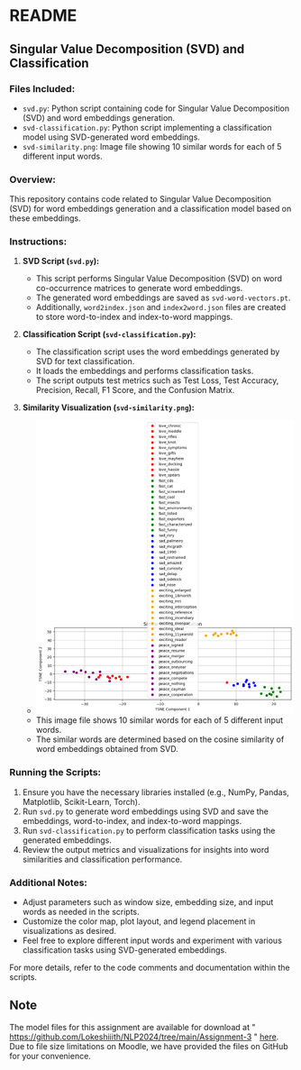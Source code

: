 # README

## Singular Value Decomposition (SVD) and Classification

### Files Included:

- `svd.py`: Python script containing code for Singular Value Decomposition (SVD) and word embeddings generation.
- `svd-classification.py`: Python script implementing a classification model using SVD-generated word embeddings.
- `svd-similarity.png`: Image file showing 10 similar words for each of 5 different input words.

### Overview:

This repository contains code related to Singular Value Decomposition (SVD) for word embeddings generation and a classification model based on these embeddings.

### Instructions:

1. **SVD Script (`svd.py`):**

   - This script performs Singular Value Decomposition (SVD) on word co-occurrence matrices to generate word embeddings.
   - The generated word embeddings are saved as `svd-word-vectors.pt`.
   - Additionally, `word2index.json` and `index2word.json` files are created to store word-to-index and index-to-word mappings.

2. **Classification Script (`svd-classification.py`):**

   - The classification script uses the word embeddings generated by SVD for text classification.
   - It loads the embeddings and performs classification tasks.
   - The script outputs test metrics such as Test Loss, Test Accuracy, Precision, Recall, F1 Score, and the Confusion Matrix.

3. **Similarity Visualization (`svd-similarity.png`):**

   - ![Similar Words](svd.png)
   - This image file shows 10 similar words for each of 5 different input words.
   - The similar words are determined based on the cosine similarity of word embeddings obtained from SVD.

### Running the Scripts:

1. Ensure you have the necessary libraries installed (e.g., NumPy, Pandas, Matplotlib, Scikit-Learn, Torch).
2. Run `svd.py` to generate word embeddings using SVD and save the embeddings, word-to-index, and index-to-word mappings.
3. Run `svd-classification.py` to perform classification tasks using the generated embeddings.
4. Review the output metrics and visualizations for insights into word similarities and classification performance.

### Additional Notes:

- Adjust parameters such as window size, embedding size, and input words as needed in the scripts.
- Customize the color map, plot layout, and legend placement in visualizations as desired.
- Feel free to explore different input words and experiment with various classification tasks using SVD-generated embeddings.

For more details, refer to the code comments and documentation within the scripts.

## Note

The model files for this assignment are available for download at " https://github.com/Lokeshiiith/NLP2024/tree/main/Assignment-3 " [here](lhttps://github.com/Lokeshiiith/NLP2024/tree/main/Assignment-3). Due to file size limitations on Moodle, we have provided the files on GitHub for your convenience.
